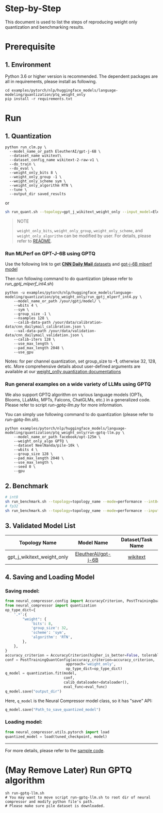 Step-by-Step
============

This document is used to list the steps of reproducing weight only quantization and benchmarking results.

# Prerequisite
## 1. Environment
Python 3.6 or higher version is recommended.
The dependent packages are all in requirements, please install as following.
```shell
cd examples/pytorch/nlp/huggingface_models/language-modeling/quantization/ptq_weight_only
pip install -r requirements.txt
```

# Run
## 1. Quantization
```shell
python run_clm.py \
  --model_name_or_path EleutherAI/gpt-j-6B \
  --dataset_name wikitext\
  --dataset_config_name wikitext-2-raw-v1 \
  --do_train \
  --do_eval \
  --weight_only_bits 8 \
  --weight_only_group -1 \
  --weight_only_scheme sym \
  --weight_only_algorithm RTN \
  --tune \
  --output_dir saved_results
```
or
```bash
sh run_quant.sh --topology=gpt_j_wikitext_weight_only --input_model=EleutherAI/gpt-j-6B --weight_only_bits=8 --weight_only_group=-1 --weight_only_scheme=sym --weight_only_algorithm=RTN
```

> NOTE
>
> `weight_only_bits`, `weight_only_group`, `weight_only_scheme`, and `weight_only_algorithm` can be modified by user. For details, please refer to [README](../../../../../../../docs/source/quantization_weight_only.md).

### Run MLPerf on GPT-J-6B using GPTQ
Use the following link to get
[**CNN Daily Mail** datasets](https://github.com/intel-innersource/frameworks.ai.benchmarking.mlperf.submission.inference-submission-v3-1/tree/master/closed/Intel/code/gpt-j/pytorch-cpu#download-and-prepare-dataset)
and [gpt-j-6B mlperf model](https://github.com/mlcommons/inference/tree/master/language/gpt-j#download-gpt-j-model)

Then run following command to do quantization (please refer to *run_gptj_mlperf_int4.sh*)
```shell
python -u examples/pytorch/nlp/huggingface_models/language-modeling/quantization/ptq_weight_only/run_gptj_mlperf_int4.py \
    --model_name_or_path /your/gptj/model/ \
    --wbits 4 \
    --sym \
    --group_size -1 \
    --nsamples 128 \
    --calib-data-path /your/data/calibration-data/cnn_dailymail_calibration.json \
    --val-data-path /your/data/validation-data/cnn_dailymail_validation.json \
    --calib-iters 128 \
    --use_max_length \
    --pad_max_length 2048 \
    --use_gpu
```
Notes: for per channel quantization, set group_size to **-1**, otherwise 32, 128, etc. More comprehensive details about user-defined arguments are available at our [weight_onlly quantization documentations](https://github.com/intel/neural-compressor/blob/master/docs/source/quantization_weight_only.md#quantization-capability)

### Run general examples on a wide variety of LLMs using GPTQ
We also support GPTQ algorithm on various language models (OPTs, Blooms, LLaMAs, MPTs, Falcons, ChatGLMs, etc.) in a generalized code. Please refer to script *run-gptq-llm.py* for more information.

You can simply use following command to do quantization (please refer to *run-gptq-llm.sh*).
```shell
python examples/pytorch/nlp/huggingface_models/language-modeling/quantization/ptq_weight_only/run-gptq-llm.py \
    --model_name_or_path facebook/opt-125m \
    --weight_only_algo GPTQ \
    --dataset NeelNanda/pile-10k \
    --wbits 4 \
    --group_size 128 \
    --pad_max_length 2048 \
    --use_max_length \
    --seed 0 \
    --gpu
```

## 2. Benchmark
```bash
# int8
sh run_benchmark.sh --topology=topology_name --mode=performance --int8=true --input_model=model_name_or_path  --config=saved_results
# fp32
sh run_benchmark.sh --topology=topology_name --mode=performance --input_model=model_name_or_path
```
## 3. Validated Model List
<table>
<thead>
  <tr>
    <th>Topology Name</th>
    <th>Model Name</th>
    <th>Dataset/Task Name</th>
  </tr>
</thead>
<tbody align="center">
  <tr>
    <td>gpt_j_wikitext_weight_only</td>
    <td><a href="https://huggingface.co/EleutherAI/gpt-j-6B">EleutherAI/gpt-j-6B</a></td>
    <td><a href="https://huggingface.co/datasets/wikitext">wikitext</a></td>
  </tr>
</tbody>
</table>

## 4. Saving and Loading Model
### Saving model:
```python
from neural_compressor.config import AccuracyCriterion, PostTrainingQuantConfig
from neural_compressor import quantization
op_type_dict={
    '.*':{
        "weight": {
            'bits': 8,
            'group_size': 32,
            'scheme': 'sym', 
            'algorithm': 'RTN', 
        },
    },
}
accuracy_criterion = AccuracyCriterion(higher_is_better=False, tolerable_loss=0.01)
conf = PostTrainingQuantConfig(accuracy_criterion=accuracy_criterion,
                            approach='weight_only',
                            op_type_dict=op_type_dict)
q_model = quantization.fit(model,
                           conf,
                           calib_dataloader=dataloader(),
                           eval_func=eval_func)
q_model.save("output_dir")
```
Here, `q_model` is the Neural Compressor model class, so it has "save" API:

```python
q_model.save("Path_to_save_quantized_model")
```
### Loading model:
```python
from neural_compressor.utils.pytorch import load
quantized_model = load(tuned_checkpoint, model)
```
--------

For more details, please refer to the [sample code](./run_clm.py).

# (May Remove Later) Run GPTQ algorithm
```
sh run-gptq-llm.sh
# You may want to move script run-gptq-llm.sh to root dir of neural compressor and modify python file's path.
# Please make sure pile dataset is downloaded.
```
